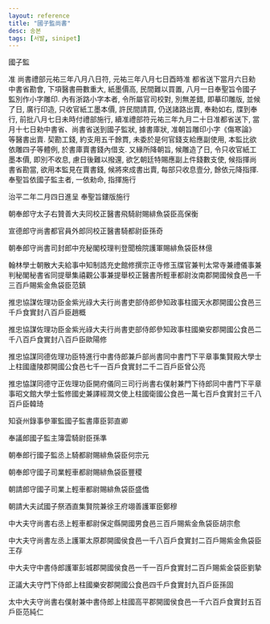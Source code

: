 ```yaml
---
layout: reference
title: "國子監尚書"
desc: 송본
tags: [서발, sinipet]
---
```



國子監

准 尚書禮部元祐三年八月八日符, 元祐三年八月七日酉時准 都省送下當月六日勑中書省勘會, 下項醫書冊數重大, 紙墨價高, 民間難以買置, 八月一日奉聖旨令國子監別作小字雕印. 內有浙路小字本者, 令所屬官司校對, 別無差錯, 即摹印雕版, 並候了日, 廣行印造, 只收官紙工墨本價, 許民間請買, 仍送諸路出賣, 奉勑如右, 牒到奉行, 前批八月七日未時付禮部施行, 續准禮部符元祐三年九月二十日准都省送下, 當月十七日勑中書省、尚書省送到國子監狀, 據書庫狀, 准朝旨雕印小字《傷寒論》等醫書出賣. 契勘工錢, 約支用五千餘貫, 未委於是何官錢支給應副使用, 本監比欲依雕四子等體例, 於書庫賣書錢內借支. 又緣所降朝旨, 候雕造了日, 令只收官紙工墨本價, 即別不收息, 慮日後難以撥還, 欲乞朝廷特賜應副上件錢數支使, 候指揮尚書省勘當, 欲用本監見在賣書錢, 候將來成書出賣, 每部只收息壹分, 餘依元降指揮. 奉聖旨依國子監主者, 一依勑命, 指揮施行

治平二年二月四日進呈 奉聖旨鏤版施行

朝奉郎守太子右贊善大夫同校正醫書飛騎尉賜緋魚袋臣高保衡

宣德郎守尚書都官員外郎同校正醫書騎都尉臣孫奇

朝奉郎守尚書司封郎中充秘閣校理判登聞檢院護軍賜緋魚袋臣林億

翰林學士朝散大夫給事中知制誥充史館修撰宗正寺修玉牒官兼判太常寺兼禮儀事兼判秘閣秘書省同提舉集禧觀公事兼提舉校正醫書所輕車都尉汝南郡開國候食邑一千三百戶賜紫金魚袋臣范鎮

推忠協謀佐理功臣金紫光祿大夫行尚書吏部侍郎參知政事柱國天水郡開國公食邑三千戶食實封八百戶臣趙概

推忠協謀佐理功臣金紫光祿大夫行尚書吏部侍郎參知政事柱國樂安郡開國公食邑二千八百戶食實封八百戶臣歐陽修

推忠協謀同德佐理功臣特進行中書侍郎兼戶部尚書同中書門下平章事集賢殿大學士上柱國廬陵郡開國公食邑七千一百戶食實封二千二百戶臣曾公亮

推忠恊謀同德守正佐理功臣開府儀同三司行尚書右僕射兼門下待郎同中書門下平章事昭文館大學士監修國史兼譯經潤文使上柱國衛國公食邑一萬七百戶食實封三千八百戶臣韓琦

知袞州錄事參軍監國子監書庫臣郭直卿

奉議郎國子監主簿雲騎尉臣孫準

朝奉郎行國子監丞上騎都尉賜緋魚袋臣何宗元

朝奉郎守國子司業輕車都尉賜緋魚袋臣豐稷

朝請郎守國子司業上輕車都尉賜緋魚袋臣盛僑

朝請大夫試國子祭酒直集賢院兼徐王府翊善護軍臣鄭穆

中大夫守尚書右丞上輕車都尉保定縣開國男食邑三百戶賜紫金魚袋臣胡宗愈

中大夫守尚書左丞上護軍太原郡開國侯食邑一千八百戶食實封二百戶賜紫金魚袋臣王存

中大夫守中書侍郎護軍彭城郡開國侯食邑一千一百戶食實封二百戶賜紫金袋臣劉摯

正議大夫守門下侍郎上柱國樂安郡開國公食邑四千戶食實封九百戶臣孫固

太中大夫守尚書右僕射兼中書侍郎上柱國高平郡開國侯食邑一千六百戶食實封五百戶臣范純仁
